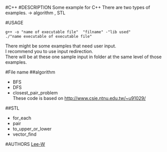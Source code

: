 #C++
#DESCRIPTION
Some example for C++
There are two types of examples. -> algorithm , STL

#USAGE
```shell
g++ -o "name of executable file"  "filname" -"lib used"
./"name executable of executable file"
```
There might be some examples that need user input.  
I recommend you to use input redirection.  
There will be at these one sample input in folder at the same level of those examples.


#File name
##algorithm
- BFS
- DFS
- closest_pair_problem  
These code is based on http://www.csie.ntnu.edu.tw/~u91029/

##STL
- for_each
- pair
- to_upper_or_lower
- vector_find

#AUTHORS
[Lee-W](https://github.com/Lee-W/)


